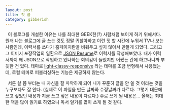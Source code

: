 ```yaml
---
layout: post
title: 첫 글
category: gibberish
---
```


&nbsp;&nbsp;이 블로그를 개설한 이유는 나를 최대한 GEEK한(?) 사람처럼 보이게 하기 위해서다. 원래 나는 블로그에 글 쓰는 것도 정말 귀찮아하고 이런 짓 할 시간에 누워서 TV나 보는 사람인데, 이력서를 쓰다가 홈페이지란을 비워두고 싶지 않아서 만들게 되었다. 그리고 그 이미지 포장작업의 일환으로 [JSON Resume](http://jsonresume.org)로 이력서를 작성해보았다. 내가 이력서까지 왜 JSON으로 작업하고 있나하는 회의감이 들었지만 어쨌든 간에 하고나니까 뿌듯한 건 있다. 테마로 [light-classy-responsive](https://github.com/myh1000/jsonresume-theme-light-classy-responsive) 라는 테마를 조금 변형해서 사용했는데, 로컬 테마로 퍼블리싱하는 기능은 제공하지 않는다.

&nbsp;&nbsp;서른 살 쯤 부터는 내 자신을 잘 파악하게 되어 내가 꾸준히 글을 안 쓸 것 이라는 것을 누구보다도 잘 안다. (실제로 이 파일을 만든 날짜와 수정날짜가 다르다. 그렇기 대문에 쓰고 싶었던 내용과 지금 쓰고 싶은 내용이 다르다.) 주로 쓰게 될 내용은... 올해는 최대한 책을 많이 읽기로 하였으니 독서 일기를 많이 쓰게 될 것 같다.

